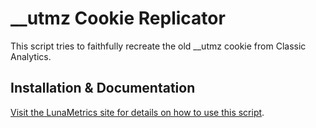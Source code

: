 # \_\_utmz Cookie Replicator

This script tries to faithfully recreate the old \_\_utmz cookie from Classic Analytics.

## Installation & Documentation

[Visit the LunaMetrics site for details on how to use this script]().


